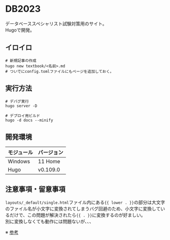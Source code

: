 # DB2023

データベーススペシャリスト試験対策用のサイト。  
Hugoで開発。  

## イロイロ

```shell
# 新規記事の作成
hugo new textbook/<名前>.md
# ついでにconfig.tomlファイルにもページを追加しておく。
```

## 実行方法

```shell
# デバグ実行
hugo server -D

# デプロイ用ビルド
hugo -d docs --minify
```

## 開発環境

| モジュール | バージョン |
| ---- | ---- |
| Windows | 11 Home |
| Hugo | v0.109.0 |

## 注意事項・留意事項

`layouts/_default/single.html`ファイル内にある`{{ lower . }}`の部分は大文字のファイル名が小文字に変換されてしまうバグ回避のため、小文字に変換しているだけで、この問題が解決されたら`{{ . }}`に変換するのが好ましい。  
別に変換しなくても動作には問題ないが、、、  

※ [参考](https://github.com/gohugoio/hugo/issues/7686)  
